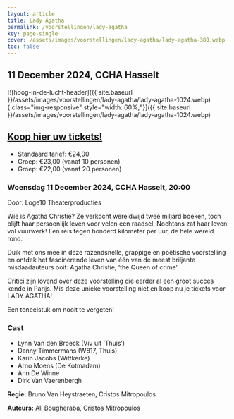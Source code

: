 ```yaml
---
layout: article
title: Lady Agatha
permalink: /voorstellingen/lady-agatha
key: page-single
cover: /assets/images/voorstellingen/lady-agatha/lady-agatha-380.webp
toc: false
---
```


## 11 December 2024, CCHA Hasselt

<!--more-->

[![hoog-in-de-lucht-header]({{ site.baseurl }}/assets/images/voorstellingen/lady-agatha/lady-agatha-1024.webp){:class="img-responsive" style="width: 60%;"}]({{ site.baseurl }}/assets/images/voorstellingen/lady-agatha/lady-agatha-1024.webp)

## [Koop hier uw tickets!](https://tickets.roodfluweel.be/en/reprise/Show/SeatSelection/ef1a2505-29f6-4316-b01c-34dbf0c308cf)

- Standaard tarief: €24,00
- Groep: €23,00 (vanaf 10 personen)
- Groep: €22,00 (vanaf 20 personen)

### Woensdag 11 December 2024, CCHA Hasselt, 20:00

Door: Loge10 Theaterproducties

Wie is Agatha Christie?
Ze verkocht wereldwijd twee miljard boeken, toch blijft haar persoonlijk leven voor velen een raadsel. Nochtans zat haar leven vol vuurwerk! Een reis tegen honderd kilometer per uur, de hele wereld rond.

Duik met ons mee in deze razendsnelle, grappige en poëtische voorstelling en ontdek het fascinerende leven van één van de meest briljante misdaadauteurs ooit: Agatha Christie, ‘the Queen of crime’.

Critici zijn lovend over deze voorstelling die eerder al een groot succes kende in Parijs. Mis deze unieke voorstelling niet en koop nu je tickets voor LADY AGATHA!

Een toneelstuk om nooit te vergeten!

### Cast
- Lynn Van den Broeck (Viv uit ‘Thuis’)
- Danny Timmermans (W817, Thuis)
- Karin Jacobs (Wittkerke)
- Arno Moens (De Kotmadam)
- Ann De Winne
- Dirk Van Vaerenbergh


**Regie:** Bruno Van Heystraeten, Cristos Mitropoulos

**Auteurs:** Ali Bougheraba, Cristos Mitropoulos
